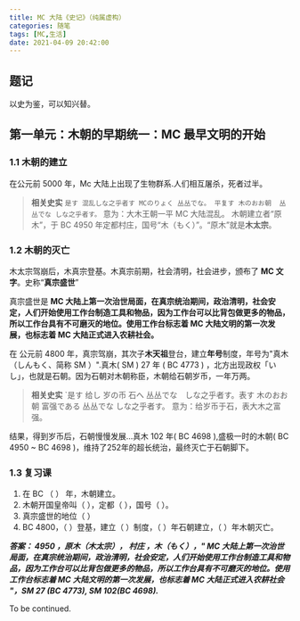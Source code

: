 ```yaml
---
title: MC 大陆《史记》（纯属虚构）
categories: 随笔
tags: [MC,生活]
date: 2021-04-09 20:42:00
---
```


## 题记

以史为鉴，可以知兴替。

<!-- more -->

## 第一单元：木朝的早期统一：MC 最早文明的开始

### 1.1 木朝的建立

在公元前 5000 年，Mc 大陆上出现了生物群系.人们相互屠杀，死者过半。

> **相关史实**
`是す 混乱しな之乎者す MCのりょく 丛丛でな。 平复す 木のおお朝  丛丛でな しな之乎者す。`
意为：大木王朝一平 MC 大陆混乱。
木朝建立者“原木”，于 BC 4950 年定都村庄，国号“木（もく）”。“原木”就是**木太宗**。

### 1.2 木朝的灭亡

木太宗驾崩后，木真宗登基。木真宗前期，社会清明，社会进步，颁布了 **MC 文字**。史称“**真宗盛世**”

真宗盛世是 **MC 大陆上第一次治世局面，在真宗统治期间，政治清明，社会安定，人们开始使用工作台制造工具和物品，因为工作台可以比背包做更多的物品，所以工作台具有不可磨灭的地位。使用工作台标志着 MC 大陆文明的第一次发展，也标志着 MC 大陆正式进入农耕社会。**

在 公元前 4800 年，真宗驾崩，其次子**木天祖**登台，建立**年号**制度，年号为"真木（しんもく、简称 SM ）".真木( SM ) 27 年 ( BC 4773 ) ，北方出现政权「いし」，也就是石朝。因为石朝对木朝称臣，木朝给石朝岁币，一年万两。

> **相关史实**
> `是す 给し 岁の币 石へ 丛丛でな　しな之乎者す。表す 木のおお朝 富强である 丛丛でな しな之乎者す。
> 意为：给岁币于石，表大木之富强。
> 

结果，得到岁币后，石朝慢慢发展...真木 102 年( BC 4698 ),盛极一时的木朝( BC 4950 ~ BC 4698 )，维持了252年的超长统治，最终灭亡于石朝脚下。

### 1.3 复习课

1. 在 BC （    ） 年，木朝建立。
2. 木朝开国皇帝叫（     ），定都（      ），国号（       ）。
3. 真宗盛世的地位（                                            ）
4. BC 4800，（     ）登基，建立（      ）制度，（        ）年石朝建立，（        ）年木朝灭亡。

***答案： 4950 ，原木（木太宗）， 村庄 ，木（もく），" MC 大陆上第一次治世局面，在真宗统治期间，政治清明，社会安定，人们开始使用工作台制造工具和物品，因为工作台可以比背包做更多的物品，所以工作台具有不可磨灭的地位。使用工作台标志着 MC 大陆文明的第一次发展，也标志着 MC 大陆正式进入农耕社会 "，SM 27 (BC 4773), SM 102(BC 4698).***





To be continued.
